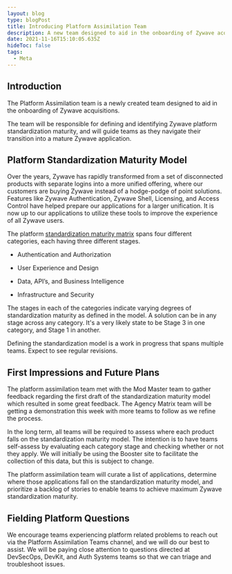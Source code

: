 ```yaml
---
layout: blog
type: blogPost
title: Introducing Platform Assimilation Team
description: A new team designed to aid in the onboarding of Zywave acquisitions.
date: 2021-11-16T15:10:05.635Z
hideToc: false
tags:
  - Meta
---
```

## Introduction

The Platform Assimilation team is a newly created team designed to aid in the onboarding of Zywave acquisitions. 

The team will be responsible for defining and identifying Zywave platform standardization maturity, and will guide teams as they navigate their transition into a mature Zywave application. 

## Platform Standardization Maturity Model

Over the years, Zywave has rapidly transformed from a set of disconnected products with separate logins into a more unified offering, where our customers are buying Zywave instead of a hodge-podge of point solutions. Features like Zywave Authentication, Zywave Shell, Licensing, and Access Control have helped prepare our applications for a larger unification. It is now up to our applications to utilize these tools to improve the experience of all Zywave users.

The platform [standardization maturity matrix](https://booster.zywave.dev/platform-standardization-form/) spans four different categories, each having three different stages.

* Authentication and Authorization

* User Experience and Design

* Data, API’s, and Business Intelligence

* Infrastructure and Security

The stages in each of the categories indicate varying degrees of standardization maturity as defined in the model.  A solution can be in any stage across any category. It's a very likely state to be Stage 3 in one category, and Stage 1 in another.

Defining the standardization model is a work in progress that spans multiple teams. Expect to see regular revisions.

## First Impressions and Future Plans

The platform assimilation team met with the Mod Master team to gather feedback regarding the first draft of the standardization maturity model which resulted in some great feedback. The Agency Matrix team will be getting a demonstration this week with more teams to follow as we refine the process.

In the long term, all teams will be required to assess where each product falls on the standardization maturity model. The intention is to have teams self-assess by evaluating each category stage and checking whether or not they apply. We will initially be using the Booster site to facilitate the collection of this data, but this is subject to change. 

The platform assimilation team will curate a list of applications, determine where those applications fall on the standardization maturity model, and prioritize a backlog of stories to enable teams to achieve maximum Zywave standardization maturity. 

## Fielding Platform Questions

We encourage teams experiencing platform related problems to reach out via the Platform Assimilation Teams channel, and we will do our best to assist. We will be paying close attention to questions directed at DevSecOps, DevKit, and Auth Systems teams so that we can triage and troubleshoot issues. 
